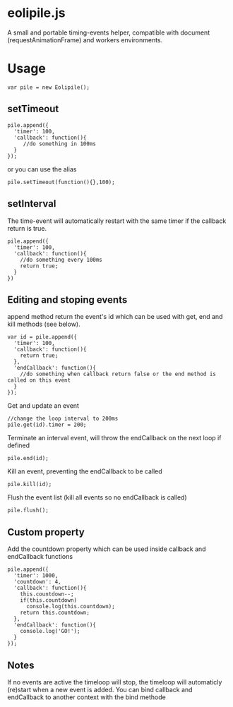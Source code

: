 eolipile.js
===========

A small and portable timing-events helper, compatible with document (requestAnimationFrame) and workers environments.


Usage
=====

    var pile = new Eolipile();

setTimeout
----------

    pile.append({
      'timer': 100,
      'callback': function(){
         //do something in 100ms
      }
    });
    
or you can use the alias

    pile.setTimeout(function(){},100);

setInterval
-----------

The time-event will automatically restart with the same timer if the callback return is true.

    pile.append({
      'timer': 100,
      'callback': function(){
        //do something every 100ms
        return true;
      }
    })

Editing and stoping events
--------------------------

append method return the event's id which can be used with get, end and kill methods (see below).

    var id = pile.append({
      'timer': 100,
      'callback': function(){
        return true;
      },
      'endCallback': function(){
        //do something when callback return false or the end method is called on this event
      }
    });

Get and update an event

    //change the loop interval to 200ms
    pile.get(id).timer = 200;

Terminate an interval event, will throw the endCallback on the next loop if defined

    pile.end(id);

Kill an event, preventing the endCallback to be called

    pile.kill(id);

Flush the event list (kill all events so no endCallback is called)

    pile.flush();

Custom property
-------------------

Add the countdown property which can be used inside callback and endCallback functions

    pile.append({
      'timer': 1000,
      'countdown': 4,
      'callback': function(){
        this.countdown--;
        if(this.countdown)
          console.log(this.countdown);
        return this.countdown;
      },
      'endCallback': function(){
        console.log('GO!');
      }
    });

Notes
-----

If no events are active the timeloop will stop, the timeloop will automaticly (re)start when a new event is added.
You can bind callback and endCallback to another context with the bind methode
